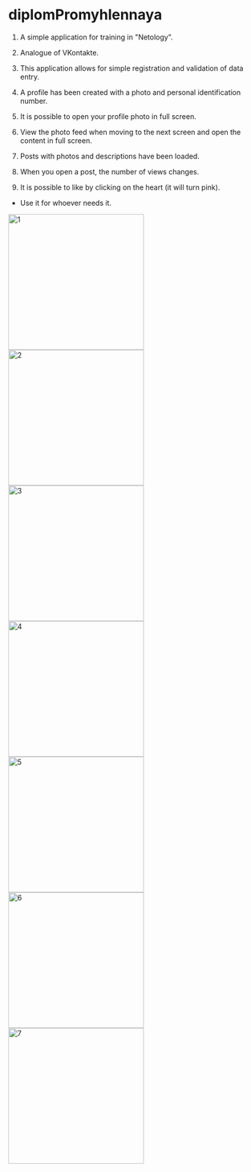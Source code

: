 # diplomPromyhlennaya

1. A simple application for training in "Netology".

2. Analogue of VKontakte.

3. This application allows for simple registration and validation of data entry.

4. A profile has been created with a photo and personal identification number.

5. It is possible to open your profile photo in full screen.

6. View the photo feed when moving to the next screen and open the content in full screen.

7. Posts with photos and descriptions have been loaded.

8. When you open a post, the number of views changes.

9. It is possible to like by clicking on the heart (it will turn pink).


- Use it for whoever needs it.



<img width="270" alt="1" src="https://github.com/NikolayGrinko/diplomPromyhlennaya/assets/112849355/5637997a-acba-4599-83ac-08b899e26e4c">



<img width="270" alt="2" src="https://github.com/NikolayGrinko/diplomPromyhlennaya/assets/112849355/e1f9c6dc-4920-4fbc-bfb0-ce04f0f27f6e">



<img width="270" alt="3" src="https://github.com/NikolayGrinko/diplomPromyhlennaya/assets/112849355/159eca0b-ec54-440b-87f1-a7b7fc282edd">



<img width="270" alt="4" src="https://github.com/NikolayGrinko/diplomPromyhlennaya/assets/112849355/b57e8684-5342-4666-b372-bac98dcbb7d7">



<img width="270" alt="5" src="https://github.com/NikolayGrinko/diplomPromyhlennaya/assets/112849355/dd91049f-b5bc-481f-8dbe-c4dd60d81d03">



<img width="270" alt="6" src="https://github.com/NikolayGrinko/diplomPromyhlennaya/assets/112849355/30255d0d-41df-4a38-a72f-b7c756522f47">


<img width="270" alt="7" src="https://github.com/NikolayGrinko/diplomPromyhlennaya/assets/112849355/134eb8fc-b294-4aa9-b88f-54bf7946b34d">




